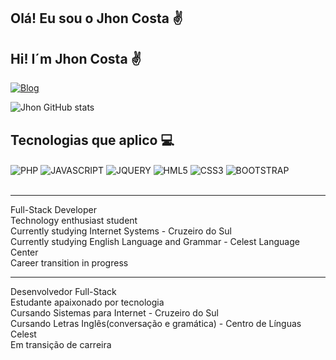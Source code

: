 ## Olá! Eu sou o Jhon Costa ✌️
## Hi! I´m Jhon Costa ✌️


[![Blog](https://img.shields.io/badge/LinkedIn-0077B5?style=for-the-badge&logo=linkedin&logoColor=white)](https://www.linkedin.com/in/jhon-costa
)


![Jhon GitHub stats](https://github-readme-stats.vercel.app/api?username=JhonCosta1&show_icons=true&theme=radical)



## Tecnologias que aplico 💻

<div style="display: inline_block">

<img align="center" alt="PHP" src="https://img.shields.io/badge/PHP-777BB4?style=for-the-badge&logo=php&logoColor=white" />

<img align="center" alt="JAVASCRIPT" src="https://img.shields.io/badge/JavaScript-323330?style=for-the-badge&logo=javascript&logoColor=F7DF1E" />

<img align="center" alt="JQUERY" src="https://img.shields.io/badge/jQuery-0769AD?style=for-the-badge&logo=jquery&logoColor=white" />


<img align="center" alt="HML5" src="https://img.shields.io/badge/HTML-239120?style=for-the-badge&logo=html5&logoColor=white" />

<img align="center" alt="CSS3" src="https://img.shields.io/badge/CSS3-1572B6?style=for-the-badge&logo=css3&logoColor=white" />

<img align="center" alt="BOOTSTRAP" src="https://img.shields.io/badge/Bootstrap-563D7C?style=for-the-badge&logo=bootstrap&logoColor=white" />

</div> <br /> 
<hr>
Full-Stack Developer<br>
Technology enthusiast student<br>
Currently studying Internet Systems - Cruzeiro do Sul<br>
Currently studying English Language and Grammar - Celest Language Center<br>
Career transition in progress<br>
<hr>
Desenvolvedor Full-Stack<br>
Estudante apaixonado por tecnologia<br>
Cursando Sistemas para Internet - Cruzeiro do Sul<br>
Cursando Letras Inglês(conversação e gramática) - Centro de Línguas Celest<br>
Em transição de carreira<br>
